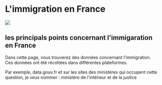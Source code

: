 # L'immigration en France 
![](https://i.ytimg.com/vi/F7JQTmyL5Bg/maxresdefault.jpg)
## les principals points concernant l'immigaration en France 
  Dans cette page, vous trouverez des données concernant l'immigration. Ces données ont été récoltées dans différentes plateformes.
  
  Par exemple, data.gouv.fr et sur les sites des ministères qui occupent cette question, je veux nommer : ministère de l'intérieur et de la justice
